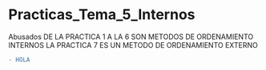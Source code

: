 # Practicas_Tema_5_Internos
Abusados 
DE LA PRACTICA 1 A LA 6 SON METODOS DE ORDENAMIENTO INTERNOS
LA PRACTICA 7 ES UN METODO DE ORDENAMIENTO EXTERNO
```diff
- HOLA
